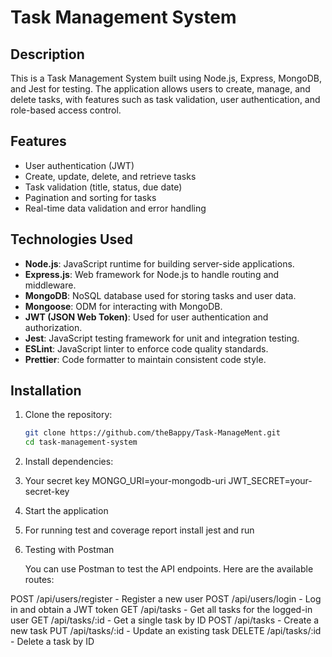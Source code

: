 # Task Management System

## Description
This is a Task Management System built using Node.js, Express, MongoDB, and Jest for testing. The application allows users to create, manage, and delete tasks, with features such as task validation, user authentication, and role-based access control.

## Features
- User authentication (JWT)
- Create, update, delete, and retrieve tasks
- Task validation (title, status, due date)
- Pagination and sorting for tasks
- Real-time data validation and error handling

## Technologies Used
- **Node.js**: JavaScript runtime for building server-side applications.
- **Express.js**: Web framework for Node.js to handle routing and middleware.
- **MongoDB**: NoSQL database used for storing tasks and user data.
- **Mongoose**: ODM for interacting with MongoDB.
- **JWT (JSON Web Token)**: Used for user authentication and authorization.
- **Jest**: JavaScript testing framework for unit and integration testing.
- **ESLint**: JavaScript linter to enforce code quality standards.
- **Prettier**: Code formatter to maintain consistent code style.

## Installation

1. Clone the repository:
   ```bash
   git clone https://github.com/theBappy/Task-ManageMent.git
   cd task-management-system
2. Install dependencies:
   <npm install>
3. Your secret key
   MONGO_URI=your-mongodb-uri
   JWT_SECRET=your-secret-key
4. Start the application
    <npm run dev>
5. For running test and coverage report install jest and run
    <npm run test>
6. Testing with Postman

    You can use Postman to test the API endpoints. Here are the available routes:

POST /api/users/register - Register a new user
POST /api/users/login - Log in and obtain a JWT token
GET /api/tasks - Get all tasks for the logged-in user
GET /api/tasks/:id - Get a single task by ID
POST /api/tasks - Create a new task
PUT /api/tasks/:id - Update an existing task
DELETE /api/tasks/:id - Delete a task by ID
